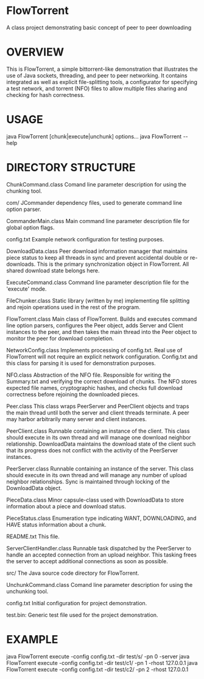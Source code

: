 # FlowTorrent
A class project demonstrating basic concept of peer to peer downloading

# OVERVIEW

This is FlowTorrent, a simple bittorrent-like demonstration that illustrates
  the use of Java sockets, threading, and peer to peer networking. It contains
  integrated as well as explicit file-splitting tools, a configurator for
  specifying a test network, and torrent (NFO) files to allow multiple files
  sharing and checking for hash correctness.

# USAGE
  java FlowTorrent [chunk|execute|unchunk] options...
  java FlowTorrent --help

# DIRECTORY STRUCTURE

ChunkCommand.class
  Comand line parameter description for using the chunking tool.

com/
  JCommander dependency files, used to generate command line option parser.

CommanderMain.class
  Main command line parameter description file for global option flags.

config.txt
  Example network configuration for testing purposes.

DownloadData.class
  Peer download information manager that maintains piece status to keep
  all threads in sync and prevent accidental double or re-downloads.
  This is the primary synchronization object in FlowTorrent. All shared
  download state belongs here.

ExecuteCommand.class
  Command line parameter description file for the 'execute' mode.

FileChunker.class
  Static library (written by me) implementing file splitting and rejoin
  operations used in the rest of the program. 

FlowTorrent.class
  Main class of FlowTorrent. Builds and executes command line option
  parsers, configures the Peer object, adds Server and Client instances
  to the peer, and then takes the main thread into the Peer object
  to monitor the peer for download completion.

NetworkConfig.class
  Implements processing of config.txt. Real use of FlowTorrent will
  not require an explicit network configuration. Config.txt and this
  class for parsing it is used for demonstration purposes.

NFO.class
  Abstraction of the NFO file. Responsible for writing the Summary.txt
  and verifying the correct download of chunks. The NFO stores expected
  file names, cryptographic hashes, and checks full download correctness
  before rejoining the downloaded pieces.

Peer.class
  This class wraps PeerServer and PeerClient objects and traps the main
  thread until both the server and client threads terminate. A peer
  may harbor arbitrarily many server and client instances. 

PeerClient.class
  Runnable containing an instance of the client. This class should
  execute in its own thread and will manage one download neighbor
  relationship. DownloadData maintains the download state of the 
  client such that its progress does not conflict with the activity
  of the PeerServer instances.

PeerServer.class
  Runnable containing an instance of the server. This class should
  execute in its own thread and will manage any number of upload
  neighbor relationships. Sync is maintained through locking of
  the DownloadData object. 

PieceData.class
  Minor capsule-class used with DownloadData to store information
  about a piece and download status.

PieceStatus.class
  Enumeration type indicating WANT, DOWNLOADING, and HAVE status
  information about a chunk.

README.txt
  This file. 

ServerClientHandler.class
  Runnable task dispatched by the PeerServer to handle an accepted
  connection from an upload neighbor. This tasking frees the server
  to accept additional connections as soon as possible.

src/
  The Java source code directory for FlowTorrent.

UnchunkCommand.class
  Comand line parameter description for using the unchunking tool.

config.txt
  Initial configuration for project demonstration.
  
test.bin:
  Generic test file used for the project demonstration.


# EXAMPLE
  java FlowTorrent execute -config config.txt -dir test/s/ -pn 0 -server
  java FlowTorrent execute -config config.txt -dir test/c1/ -pn 1 -rhost 127.0.0.1
  java FlowTorrent execute -config config.txt -dir test/c2/ -pn 2 -rhost 127.0.0.1

